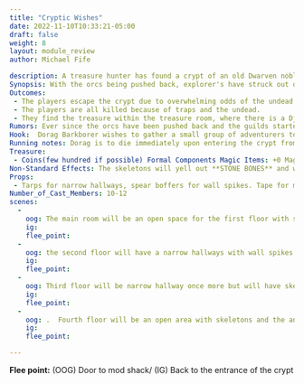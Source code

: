```yaml
---
title: "Cryptic Wishes"
date: 2022-11-10T10:33:21-05:00
draft: false
weight: 8
layout: module_review
author: Michael Fife

description: A treasure hunter has found a crypt of an old Dwarven noble and wishes to bring a group of adventurers with him in case there are any dangers that need cleared. They don't know the crypt holds a secret in it's lowest depths!
Synopsis: With the orcs being pushed back, explorer's have struck out once more from the town. A crypt was found and luckily it was undisturbed. The treasure hunter that found it wishes to bring a group of adventurers with him so he can ransack the treasures within!
Outcomes:
 - The players escape the crypt due to overwhelming odds of the undead and traps that are within. 
 - The players are all killed because of traps and the undead. 
 - They find the treasure within the treasure room, where there is a Djinn waiting to fulfill his end of the bargain, which is to give away 2 more wishes so he can go back to his own plain of existence (There are multiple outcomes for this, see card for details)
Rumors: Ever since the orcs have been pushed back and the guilds started to return, some of the scouts and other explorers have struck out. Buildings that have thought to have been ransacked by the orcs are being rediscovered once more.
Hook:  Dorag Barkborer wishes to gather a small group of adventurers to help explorer one of his families crypts.
Running notes: Dorag is to die immediately upon entering the crypt from the skeletons. There is no card for him. If he is attacked or waylaid at town, presume he only has 10 body and swings 5 normal with whatever weapon he has. The Skeletons do no reset. There are to be four for when they attack at each scene. The Djinn does not move away from it's “bottle” or whatever is used to house it and does not attack unless provoked or attacked itself. This should be for newer players or those who are lvl 20 or under. Try to bring a rogue and emphasize traps so new rogue players can use their skills.
Treasure: 
 - Coins(few hundred if possible) Formal Components Magic Items: +0 Magic Polearm or Indestructible Magic Armor or Shield (depends on outcome, see card for details) Gem that can bring forth Djinn when called for (again, depends on outcome see card for details)
Non-Standard Effects: The skeletons will yell out **STONE BONES** and will become impervious to five attacks. They can only do this once. The Djinn also grants wishes, but they are not so easily fulfilled. The Djinn card will have all of it's effects.
Props: 
 - Tarps for narrow hallways, spear boffers for wall spikes. Tape for marking where traps are (possible trip wires if there are any in shack)
Number_of_Cast_Members: 10-12
scenes: 
  - 
    oog: The main room will be an open space for the first floor with skeletons, 
    ig: 
    flee_point: 
  - 
    oog: the second floor will have a narrow hallways with wall spikes and a possible floor spike trap
    ig: 
    flee_point: 
  - 
    oog: Third floor will be narrow hallway once more but will have skeletons as well. 
    ig: 
    flee_point: 
  - 
    oog: .  Fourth floor will be an open area with skeletons and the angry ghost of Bolag Barkborer. Djinn will appear when they dissapear.
    ig: 
    flee_point: 

---
```


**Flee point:** (OOG) Door to mod shack/ (IG) Back to the entrance of the crypt


























